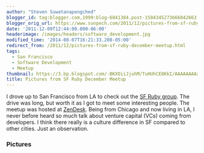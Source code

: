 ```yaml
---
author: "Steven Suwatanapongched"
blogger_id: tag:blogger.com,1999:blog-6841384.post-1584345273666042663
blogger_orig_url: https://www.sunpech.com/2011/12/pictures-from-sf-ruby-december-meetup.html
date: '2011-12-09T12:44:00.000-06:00'
headerimage: /images/headers/software_development.jpg
modified_time: '2014-08-07T16:21:33.208-05:00'
redirect_from: /2011/12/pictures-from-sf-ruby-december-meetup.html
tags:
  - San Francisco
  - Software Development
  - Meetup
thumbnail: https://3.bp.blogspot.com/-BKXOiiJjuhM/TuHUhCE8KkI/AAAAAAAAxwk/Ec4lm6ePbjk/s600/2011-12-07+at+19-06-17.jpg
title: Pictures from SF Ruby December Meetup
---
```



I drove up to San Francisco from LA to check out the <a href="https://www.sfruby.info/">SF Ruby group</a>. The drive was long, but worth it as I got to meet some interesting people. The meetup was hosted at <a href="https://www.zendesk.com/">ZenDesk</a>. Being from Chicago and now living in LA, I never before heard so much talk about venture capital (VCs) coming from developers. I think there really is a culture difference in SF compared to other cities. Just an observation.

### Pictures

<a href="https://3.bp.blogspot.com/-BKXOiiJjuhM/TuHUhCE8KkI/AAAAAAAAxwk/Ec4lm6ePbjk/s600/2011-12-07+at+19-06-17.jpg" alt=""><img    border="0"  src="https://3.bp.blogspot.com/-BKXOiiJjuhM/TuHUhCE8KkI/AAAAAAAAxwk/Ec4lm6ePbjk/s320/2011-12-07+at+19-06-17.jpg" alt=""  /></a>

<a href="https://4.bp.blogspot.com/-M_kipSiOkAQ/TuHUiVlzaxI/AAAAAAAAxwo/7qQtk1nQzEI/s600/2011-12-07+at+19-06-35.jpg" alt=""><img    border="0"  src="https://4.bp.blogspot.com/-M_kipSiOkAQ/TuHUiVlzaxI/AAAAAAAAxwo/7qQtk1nQzEI/s320/2011-12-07+at+19-06-35.jpg" alt=""  /></a>

<a href="https://2.bp.blogspot.com/-dYtoDPavb6Y/TuHUi6pQ_3I/AAAAAAAAxws/Bbv1q5L8vRU/s600/2011-12-07+at+19-41-37.jpg" alt=""><img    border="0"  src="https://2.bp.blogspot.com/-dYtoDPavb6Y/TuHUi6pQ_3I/AAAAAAAAxws/Bbv1q5L8vRU/s320/2011-12-07+at+19-41-37.jpg" alt=""  /></a>

<a href="https://1.bp.blogspot.com/-OSNr4gXh4mk/TuHUj0l3nsI/AAAAAAAAxww/MgltTIGkNeo/s600/2011-12-07+at+19-43-55.jpg" alt=""><img    border="0"  src="https://1.bp.blogspot.com/-OSNr4gXh4mk/TuHUj0l3nsI/AAAAAAAAxww/MgltTIGkNeo/s320/2011-12-07+at+19-43-55.jpg" alt=""  /></a>

<a href="https://3.bp.blogspot.com/-QOfoEoDtaro/TuHUlsWkm7I/AAAAAAAAxw4/eSnQEPjvI_c/s600/2011-12-07+at+19-45-11.jpg" alt=""><img    border="0"  src="https://3.bp.blogspot.com/-QOfoEoDtaro/TuHUlsWkm7I/AAAAAAAAxw4/eSnQEPjvI_c/s320/2011-12-07+at+19-45-11.jpg" alt=""  /></a>

<a href="https://3.bp.blogspot.com/-0aJduEsxpRw/TuHUnGl9UUI/AAAAAAAAxxA/0X_zU3XjvN0/s600/2011-12-07+at+19-46-23.jpg" alt=""><img    border="0"  src="https://3.bp.blogspot.com/-0aJduEsxpRw/TuHUnGl9UUI/AAAAAAAAxxA/0X_zU3XjvN0/s320/2011-12-07+at+19-46-23.jpg" alt=""  /></a>

<a href="https://2.bp.blogspot.com/-Sr3bmi3JOcg/TuHUnuZqMXI/AAAAAAAAxxE/cA4MbQOR3WE/s600/2011-12-07+at+19-46-28.jpg" alt=""><img    border="0"  src="https://2.bp.blogspot.com/-Sr3bmi3JOcg/TuHUnuZqMXI/AAAAAAAAxxE/cA4MbQOR3WE/s320/2011-12-07+at+19-46-28.jpg" alt=""  /></a>

<a href="https://4.bp.blogspot.com/-JmPlgtKgBTk/TuHUpTCos6I/AAAAAAAAxxM/spW2zKFWSbM/s600/2011-12-07+at+20-00-22.jpg" alt=""><img    border="0"  src="https://4.bp.blogspot.com/-JmPlgtKgBTk/TuHUpTCos6I/AAAAAAAAxxM/spW2zKFWSbM/s320/2011-12-07+at+20-00-22.jpg" alt=""  /></a>

<a href="https://3.bp.blogspot.com/-L-96V206Hxo/TuHUp4oh-NI/AAAAAAAAxxQ/KfVpZ8_IQx8/s600/2011-12-07+at+20-02-52.jpg" alt=""><img    border="0"  src="https://3.bp.blogspot.com/-L-96V206Hxo/TuHUp4oh-NI/AAAAAAAAxxQ/KfVpZ8_IQx8/s320/2011-12-07+at+20-02-52.jpg" alt=""  /></a>

<a href="https://2.bp.blogspot.com/-dPt_MuiB5z0/TuHUqXj1K6I/AAAAAAAAxxU/Y_jJGlAf8DE/s600/2011-12-07+at+20-03-01.jpg" alt=""><img    border="0"  src="https://2.bp.blogspot.com/-dPt_MuiB5z0/TuHUqXj1K6I/AAAAAAAAxxU/Y_jJGlAf8DE/s320/2011-12-07+at+20-03-01.jpg" alt=""  /></a>

<a href="https://1.bp.blogspot.com/-o9Z_3uXXAoU/TuHUrhuHnfI/AAAAAAAAxxc/1_Mfy9Jt1D0/s600/2011-12-07+at+21-00-05.jpg" alt=""><img    border="0"  src="https://1.bp.blogspot.com/-o9Z_3uXXAoU/TuHUrhuHnfI/AAAAAAAAxxc/1_Mfy9Jt1D0/s320/2011-12-07+at+21-00-05.jpg" alt=""  /></a>

<a href="https://2.bp.blogspot.com/-5lDljJM5218/TuHUtBeWmXI/AAAAAAAAxxg/emkiWlq9yAM/s600/2011-12-07+at+21-00-12.jpg" alt=""><img    border="0"  src="https://2.bp.blogspot.com/-5lDljJM5218/TuHUtBeWmXI/AAAAAAAAxxg/emkiWlq9yAM/s320/2011-12-07+at+21-00-12.jpg" alt=""  /></a>
